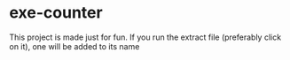 # exe-counter
This project is made just for fun.
If you run the extract file (preferably click on it), one will be added to its name
